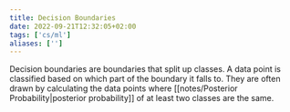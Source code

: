 ```yaml
---
title: Decision Boundaries
date: 2022-09-21T12:32:05+02:00
tags: ['cs/ml']
aliases: ['']
---
```


Decision boundaries are boundaries that split up classes. A data point is
classified based on which part of the boundary it falls to. They are often
drawn by calculating the data points where 
[[notes/Posterior Probability|posterior probability]] of at least two classes are the same.




